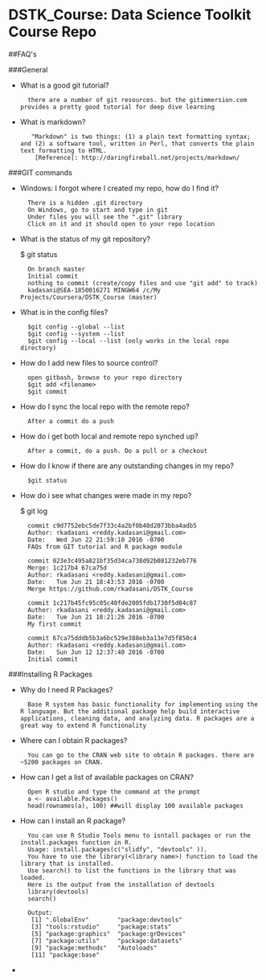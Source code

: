 # DSTK_Course: Data Science Toolkit Course Repo

##FAQ's

###General

* What is a good git tutorial?

		there are a number of git resources. but the gitimmersion.com provides a pretty good tutorial for deep dive learning
 
* What is markdown?

		 "Markdown" is two things: (1) a plain text formatting syntax; and (2) a software tool, written in Perl, that converts the plain text formatting to HTML.
		  [Reference]: http://daringfireball.net/projects/markdown/

###GIT commands
* Windows: I forgot where I created my repo, how do I find it?

		There is a hidden .git directory
		On Windows, go to start and type in git
		Under files you will see the ".git" library
		Click on it and it should open to your repo location
	
* What is the status of my git repository?

	$ git status
	
		On branch master
		Initial commit
		nothing to commit (create/copy files and use "git add" to track)
		kadasani@SEA-1850016271 MINGW64 /c/My Projects/Coursera/DSTK_Course (master)
		
* What is in the config files?

		$git config --global --list
		$git config --system --list
		$git config --local --list (only works in the local repo directory)
	
* How do I add new files to source control?

		open gitbash, browse to your repo directory
		$git add <filename>
		$git commit
	
* How do I sync the local repo with the remote repo?

		After a commit do a push
	
* How do i get both local and remote repo synched up?

		After a commit, do a push. Do a pull or a checkout

* How do I know if there are any outstanding changes in my repo?

		$git status
	
* How do i see what changes were made in my repo?

	$ git log
		
		commit c9d7752ebc5de7f33c4a2bf0b40d2073bba4adb5
		Author: rkadasani <reddy.kadasani@gmail.com>
		Date:   Wed Jun 22 21:59:10 2016 -0700
		FAQs from GIT tutorial and R package module

		commit 023e3c495a821bf35d34ca738d92b081232eb776
		Merge: 1c217b4 67ca75d
		Author: rkadasani <reddy.kadasani@gmail.com>
		Date:   Tue Jun 21 18:43:53 2016 -0700
		Merge https://github.com/rkadasani/DSTK_Course

		commit 1c217b45fc95c05c40fde2005fdb1730f5d04c87
		Author: rkadasani <reddy.kadasani@gmail.com>
		Date:   Tue Jun 21 18:21:26 2016 -0700
		My first commit

		commit 67ca75dddb5b3a6bc529e388eb3a13e7d5f850c4
		Author: rkadasani <reddy.kadasani@gmail.com>
		Date:   Sun Jun 12 12:37:40 2016 -0700
		Initial commit

	
###Installing R Packages

* Why do I need R Packages?

		Base R system has basic functionality for implementing using the R language. But the additional package help build interactive applications, cleaning data, and analyzing data. R packages are a great way to extend R functionality
  
* Where can I obtain R packages?

		You can go to the CRAN web site to obtain R packages. there are ~5200 packages on CRAN.
  
* How can I get a list of available packages on CRAN?

		Open R studio and type the command at the prompt
		a <- available.Packages()
		head(rownames(a), 100) ##will display 100 available packages
	
* How can I install an R package?

		You can use R Studio Tools menu to isntall packages or run the install.packages function in R. 	
		Usage: install.packages(c("slidfy", "devtools" )).
		You have to use the library(<library name>) function to load the library that is installed. 
		Use search() to list the functions in the library that was loaded. 
		Here is the output from the installation of devtools	
		library(devtools)	
		search()
		
		Output:
		 [1] ".GlobalEnv"        "package:devtools" 
		 [3] "tools:rstudio"     "package:stats"    
		 [5] "package:graphics"  "package:grDevices"
		 [7] "package:utils"     "package:datasets" 
		 [9] "package:methods"   "Autoloads"        
		 [11] "package:base"
	 
 * 
	
	

  
